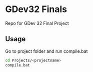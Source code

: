 # GDev32 Finals
Repo for GDev 32 Final Project

## Usage

Go to project folder and run compile.bat

```bash
cd Projects/<projectname>
compile.bat
```

